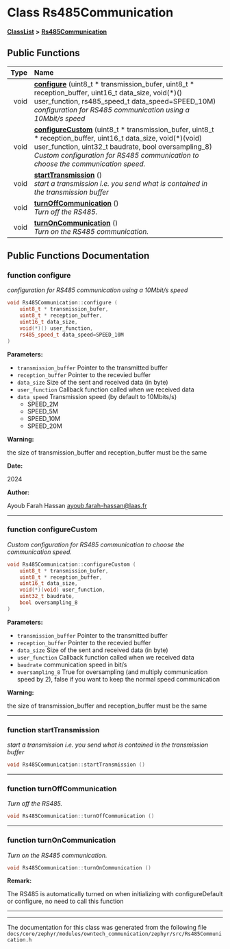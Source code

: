 

# Class Rs485Communication



[**ClassList**](annotated.md) **>** [**Rs485Communication**](classRs485Communication.md)










































## Public Functions

| Type | Name |
| ---: | :--- |
|  void | [**configure**](#function-configure) (uint8\_t \* transmission\_bufer, uint8\_t \* reception\_buffer, uint16\_t data\_size, void(\*)() user\_function, rs485\_speed\_t data\_speed=SPEED\_10M) <br>_configuration for RS485 communication using a 10Mbit/s speed_  |
|  void | [**configureCustom**](#function-configurecustom) (uint8\_t \* transmission\_bufer, uint8\_t \* reception\_buffer, uint16\_t data\_size, void(\*)(void) user\_function, uint32\_t baudrate, bool oversampling\_8) <br>_Custom configuration for RS485 communication to choose the communication speed._  |
|  void | [**startTransmission**](#function-starttransmission) () <br>_start a transmission i.e. you send what is contained in the transmission buffer_  |
|  void | [**turnOffCommunication**](#function-turnoffcommunication) () <br>_Turn off the RS485._  |
|  void | [**turnOnCommunication**](#function-turnoncommunication) () <br>_Turn on the RS485 communication._  |




























## Public Functions Documentation




### function configure 

_configuration for RS485 communication using a 10Mbit/s speed_ 
```C++
void Rs485Communication::configure (
    uint8_t * transmission_bufer,
    uint8_t * reception_buffer,
    uint16_t data_size,
    void(*)() user_function,
    rs485_speed_t data_speed=SPEED_10M
) 
```





**Parameters:**


* `transmission_buffer` Pointer to the transmitted buffer 
* `reception_buffer` Pointer to the recevied buffer 
* `data_size` Size of the sent and received data (in byte) 
* `user_function` Callback function called when we received data 
* `data_speed` Transmission speed (by default to 10Mbits/s) 
  * SPEED\_2M 
  * SPEED\_5M 
  * SPEED\_10M 
  * SPEED\_20M





**Warning:**

the size of transmission\_buffer and reception\_buffer must be the same




**Date:**

2024




**Author:**

Ayoub Farah Hassan [ayoub.farah-hassan@laas.fr](mailto:ayoub.farah-hassan@laas.fr) 





        

<hr>



### function configureCustom 

_Custom configuration for RS485 communication to choose the communication speed._ 
```C++
void Rs485Communication::configureCustom (
    uint8_t * transmission_bufer,
    uint8_t * reception_buffer,
    uint16_t data_size,
    void(*)(void) user_function,
    uint32_t baudrate,
    bool oversampling_8
) 
```





**Parameters:**


* `transmission_buffer` Pointer to the transmitted buffer 
* `reception_buffer` Pointer to the recevied buffer 
* `data_size` Size of the sent and received data (in byte) 
* `user_function` Callback function called when we received data 
* `baudrate` communication speed in bit/s 
* `oversampling_8` True for oversampling (and multiply communication speed by 2), false if you want to keep the normal speed communication



**Warning:**

the size of transmission\_buffer and reception\_buffer must be the same 





        

<hr>



### function startTransmission 

_start a transmission i.e. you send what is contained in the transmission buffer_ 
```C++
void Rs485Communication::startTransmission () 
```




<hr>



### function turnOffCommunication 

_Turn off the RS485._ 
```C++
void Rs485Communication::turnOffCommunication () 
```




<hr>



### function turnOnCommunication 

_Turn on the RS485 communication._ 
```C++
void Rs485Communication::turnOnCommunication () 
```





**Remark:**

The RS485 is automatically turned on when initializing with configureDefault or configure, no need to call this function 





        

<hr>

------------------------------
The documentation for this class was generated from the following file `docs/core/zephyr/modules/owntech_communication/zephyr/src/Rs485Communication.h`

